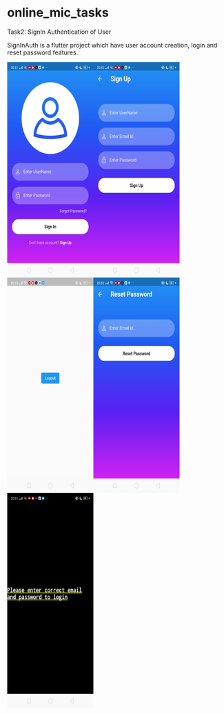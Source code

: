 # online_mic_tasks
Task2: SignIn Authentication of User

SignInAuth is a flutter project which have user account creation, login and reset password features.



<img align="left" src = "https://github.com/honeybansal2968/signInAuth/blob/main/assets/project%20photoes/Screenshot_2023_03_10_20_51_24_37_81ed552cd1c1836cae333bd2e65db383.png" alt ="Loading" width=200px height=500px>

<img align="left" src = "https://github.com/honeybansal2968/signInAuth/blob/main/assets/project%20photoes/Screenshot_2023_03_10_20_52_49_15_81ed552cd1c1836cae333bd2e65db383.png" alt ="Loading" width=200px height=500px>


<img align="left" src = "https://github.com/honeybansal2968/signInAuth/blob/main/assets/project%20photoes/Screenshot_2023_03_10_20_53_13_26_81ed552cd1c1836cae333bd2e65db383.png" alt ="Loading" width=200px height=500px>

<img align="left" src = "https://github.com/honeybansal2968/signInAuth/blob/main/assets/project%20photoes/Screenshot_2023_03_10_20_52_41_65_81ed552cd1c1836cae333bd2e65db383.png" alt ="Loading" width=200px height=500px>

<img align="left" src = "https://github.com/honeybansal2968/signInAuth/blob/main/assets/project%20photoes/Screenshot_2023_03_10_20_51_47_91_81ed552cd1c1836cae333bd2e65db383.png" alt ="Loading" width=200px height=500px>

